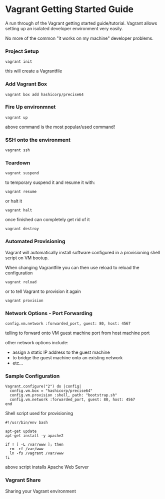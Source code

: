 # Vagrant Getting Started Guide

A run through of the Vagrant getting started guide/tutorial. Vagrant allows setting up an isolated developer environment very easily.

No more of the common "it works on my machine" developer problems.


### Project Setup
```
vagrant init
```
this will create a Vagrantfile 

### Add Vagrant Box
```
vagrant box add hashicorp/precise64
```

### Fire Up environmnet
```
vagrant up
```
above command is the most popular/used command!

### SSH onto the environment
```
vagrant ssh
```

### Teardown
```
vagrant suspend
```
to temporary suspend it and resume it with:

```
vagrant resume
```

or halt it
```
vagrant halt
```

once finished can completely get rid of it
```
vagrant destroy
```

### Automated Provisioning

Vagrant will automatically install software configured in a provisioning shell script on VM bootup.

When changing Vagrantfile you can then use reload to reload the configuration

```
vagrant reload
```

or to tell Vagrant to provision it again

```
vagrant provision
```

### Network Options - Port Forwarding
```
config.vm.network :forwarded_port, guest: 80, host: 4567
```
telling to forward onto VM guest machine port from host machine port

other network options include:
- assign a static IP address to the guest machine
- to bridge the guest machine onto an existing network
- etc...

### Sample Configuration

```
Vagrant.configure("2") do |config|
  config.vm.box = "hashicorp/precise64"
  config.vm.provision :shell, path: "bootstrap.sh"
  config.vm.network :forwarded_port, guest: 80, host: 4567
end
```

Shell script used for provisioning 
```
#!/usr/bin/env bash

apt-get update
apt-get install -y apache2

if ! [ -L /var/www ]; then
  rm -rf /var/www
  ln -fs /vagrant /var/www
fi
```
above script installs Apache Web Server

### Vagrant Share

Sharing your Vagrant environment



